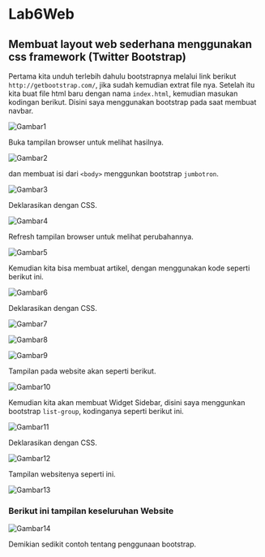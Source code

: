 # Lab6Web

## Membuat layout web sederhana menggunakan css framework (Twitter Bootstrap)

Pertama kita unduh terlebih dahulu bootstrapnya melalui link berikut `http://getbootstrap.com/`, jika sudah kemudian extrat file nya.
Setelah itu kita buat file html baru dengan nama `index.html`, kemudian masukan kodingan berikut.
Disini saya menggunakan bootstrap pada saat membuat navbar.

![Gambar1](screenshot/ss1.png)

Buka tampilan browser untuk melihat hasilnya.

![Gambar2](screenshot/ss2.png)

dan membuat isi dari `<body>` menggunkan bootstrap `jumbotron`.

![Gambar3](screenshot/ss3.png)

Deklarasikan dengan CSS.

![Gambar4](screenshot/ss3a.png)

Refresh tampilan browser untuk melihat perubahannya.

![Gambar5](screenshot/ss4.png)

Kemudian kita bisa membuat artikel, dengan menggunakan kode seperti berikut ini.

![Gambar6](screenshot/ss5.png)

Deklarasikan dengan CSS.

![Gambar7](screenshot/ss6.png)

![Gambar8](screenshot/ss7.png)

![Gambar9](screenshot/ss8.png)

Tampilan pada website akan seperti berikut.

![Gambar10](screenshot/ss9.png)

Kemudian kita akan membuat Widget Sidebar, disini saya menggunkan bootstrap `list-group`, kodinganya seperti berikut ini.

![Gambar11](screenshot/ss10.png)

Deklarasikan dengan CSS.

![Gambar12](screenshot/ss11.png)

Tampilan websitenya seperti ini.

![Gambar13](screenshot/ss12a.png)



### Berikut ini tampilan keseluruhan Website

![Gambar14](screenshot/ss12.png)

Demikian sedikit contoh tentang penggunaan bootstrap.